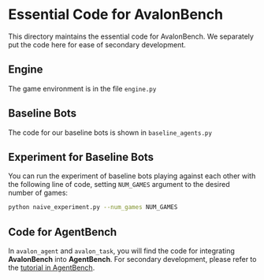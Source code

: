 # Essential Code for AvalonBench

This directory maintains the essential code for AvalonBench. We separately put the code here for ease of secondary development.

## Engine

The game environment is in the file `engine.py`

## Baseline Bots

The code for our baseline bots is shown in `baseline_agents.py`

## Experiment for Baseline Bots

You can run the experiment of baseline bots playing against each other with the following line of code, setting `NUM_GAMES` argument to the desired number of games:

```bash
python naive_experiment.py --num_games NUM_GAMES
```

## Code for AgentBench

In `avalon_agent` and `avalon_task`, you will find the code for integrating **AvalonBench** into **AgentBench**. For secondary development, please refer to the [tutorial in AgentBench](https://github.com/THUDM/AgentBench/blob/main/docs/tutorial.md).